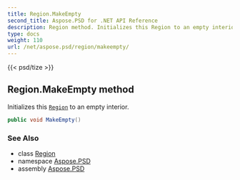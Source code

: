 ```yaml
---
title: Region.MakeEmpty
second_title: Aspose.PSD for .NET API Reference
description: Region method. Initializes this Region to an empty interior
type: docs
weight: 110
url: /net/aspose.psd/region/makeempty/
---
```

{{< psd/tize >}}
## Region.MakeEmpty method

Initializes this [`Region`](../) to an empty interior.

```csharp
public void MakeEmpty()
```

### See Also

* class [Region](../)
* namespace [Aspose.PSD](../../region/)
* assembly [Aspose.PSD](../../../)


